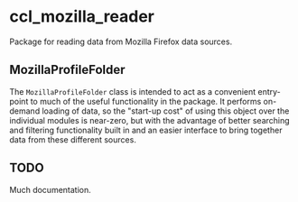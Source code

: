 # ccl_mozilla_reader
Package for reading data from Mozilla Firefox data sources.

## MozillaProfileFolder
The `MozillaProfileFolder` class is intended to act as a convenient entry-point to
much of the useful functionality in the package. It performs on-demand loading of 
data, so the "start-up cost" of using this object over the individual modules 
is near-zero, but with the advantage of better searching and filtering 
functionality built in and an easier interface to bring together data from these
different sources.

## TODO
Much documentation.